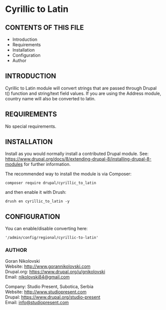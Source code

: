 # Cyrillic to Latin

## CONTENTS OF THIS FILE

  * Introduction
  * Requirements
  * Installation
  * Configuration
  * Author

## INTRODUCTION

Cyrillic to Latin module will convert strings that are passed through Drupal t() 
function and string/text field values. If you are using the Address module, 
country name will also be converted to latin.

## REQUIREMENTS

No special requirements.

## INSTALLATION

Install as you would normally install a contributed Drupal module. See: 
https://www.drupal.org/docs/8/extending-drupal-8/installing-drupal-8-modules 
for further information.

The recommended way to install the module is via Composer:

```
composer require drupal/cyrillic_to_latin
```

and then enable it with Drush:

```
drush en cyrillic_to_latin -y
```

## CONFIGURATION

You can enable/disable converting here:

```
'/admin/config/regional/cyrillic-to-latin'
```

### AUTHOR

Goran Nikolovski  
Website: http://www.gorannikolovski.com  
Drupal.org: https://www.drupal.org/u/gnikolovski  
Email: nikolovski84@gmail.com  

Company: Studio Present, Subotica, Serbia  
Website: http://www.studiopresent.com  
Drupal: https://www.drupal.org/studio-present  
Email: info@studiopresent.com  
